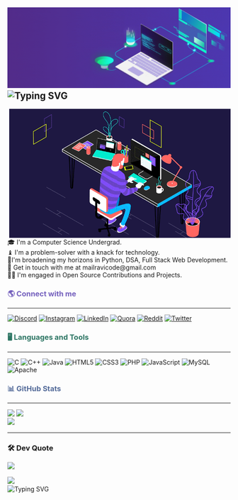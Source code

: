 ![logo](https://github.com/ravichief/ravichief/blob/main/68747470733a2f2f696e646f616e616c79746963612e636f6d2f7374617469632f696d616765732f62616e6e6572722e676966.gif)
![Typing SVG](https://readme-typing-svg.demolab.com?font=Nunito&weight=700&size=30&duration=2000&pause=1000&color=c87079&width=600&height=45&lines=Hey+Mortal!;I+am+Ravi+Shankar+Suman;A+Tech+Enthusiast;A+Neat+Freak;A+Cybernaut;An+Open+Source+Contributor)
---
<img  align="right" alt="Coding" width="500" height="`300" src="https://github.com/ravichief/ravichief/blob/main/news24.gif">
🎓 I'm a Computer Science Undergrad.<br>♝ I'm a problem-solver with a knack for technology.<br>🎯I'm broadening my horizons in Python, DSA, Full Stack Web Development.<br>📧 Get in touch with me at mailravicode@gmail.com<br>👨‍💻 I'm engaged in Open Source Contributions and Projects.

<h3 style="color: rgb(116, 96, 189);">🌎 Connect with me</h3>

---
[![Discord](https://img.shields.io/badge/Discord-%237289DA.svg?logo=discord&logoColor=white)](https://discordapp.com/users/750920781462110230) [![Instagram](https://img.shields.io/badge/Instagram-%23E4405F.svg?logo=Instagram&logoColor=white)](https://instagram.com/r.a.v.i_3) [![LinkedIn](https://img.shields.io/badge/LinkedIn-%230077B5.svg?logo=linkedin&logoColor=white)](https://linkedin.com/in/ravichief) [![Quora](https://img.shields.io/badge/Quora-%23B92B27.svg?logo=Quora&logoColor=white)](https://quora.com/profile/Ravi-Shankar-Suman) [![Reddit](https://img.shields.io/badge/Reddit-%23FF4500.svg?logo=Reddit&logoColor=white)](https://reddit.com/user/CHIEF976) [![Twitter](https://img.shields.io/badge/Twitter-%231DA1F2.svg?logo=Twitter&logoColor=white)](https://twitter.com/RAVISHA81633436) 

<h3 style="color: rgb(44, 117, 99);"> 🖥️ Languages and Tools</h3>

---
![C](https://img.shields.io/badge/c-%2300599C.svg?style=flat&logo=c&logoColor=white) ![C++](https://img.shields.io/badge/c++-%2300599C.svg?style=flat&logo=c%2B%2B&logoColor=white) ![Java](https://img.shields.io/badge/java-%23ED8B00.svg?style=flat&logo=java&logoColor=white) ![HTML5](https://img.shields.io/badge/html5-%23E34F26.svg?style=flat&logo=html5&logoColor=white) ![CSS3](https://img.shields.io/badge/css3-%231572B6.svg?style=flat&logo=css3&logoColor=white) ![PHP](https://img.shields.io/badge/php-%23777BB4.svg?style=flat&logo=php&logoColor=white) ![JavaScript](https://img.shields.io/badge/javascript-%23323330.svg?style=flat&logo=javascript&logoColor=%23F7DF1E) ![MySQL](https://img.shields.io/badge/mysql-%2300f.svg?style=flat&logo=mysql&logoColor=white) ![Apache](https://img.shields.io/badge/apache-%23D42029.svg?style=flat&logo=apache&logoColor=white)

<h3 style="color: rgb(84, 107, 153);">📊 GitHub Stats</h3>

---
![](https://github-readme-stats.vercel.app/api?username=ravichief&theme=vision-friendly-dark&hide_border=false&include_all_commits=true&count_private=true)
![](https://github-readme-streak-stats.herokuapp.com/?user=ravichief&theme=chartreuse-dark&hide_border=false)<br/>
![](https://github-readme-stats.vercel.app/api/top-langs/?username=ravichief&theme=highcontrast&hide_border=false&include_all_commits=true&count_private=true&layout=compact)

---
### 🛠️ Dev Quote
![](https://quotes-github-readme.vercel.app/api?type=horizontal&theme=radical)

[![](https://visitcount.itsvg.in/api?id=ravichief&icon=8&color=6)](https://visitcount.itsvg.in)
<br>
![Typing SVG](https://readme-typing-svg.demolab.com?font=Copperplate&weight=700&size=30&duration=2000&pause=1000&color=b1ae57&width=600&height=45&lines=Believe+in+Yourself!;Have+a+Great+Day!;Stay+Healthy+and+Safe!;)
